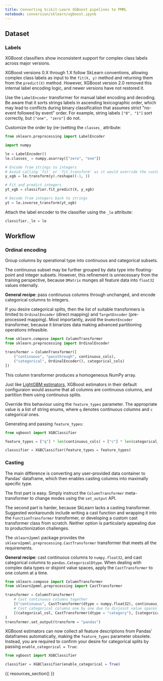 ```yaml
---
title: Converting Scikit-Learn XGBoost pipelines to PMML
notebook: conversion/sklearn/xgboost.ipynb
---
```


## Dataset

### Labels

XGBoost classifiers show inconsistent support for complex class labels across major versions.

XGBoost versions 0.X through 1.X follow SkLearn conventions, allowing complex class labels as input to the `fit(X, y)` method and returning them from the `predict(X)` method.
However, XGBoost version 2.0 removed this internal label encoding logic, and newer versions have not restored it.

Use the `LabelEncoder` transformer for manual label encoding and decoding.
Be aware that it sorts strings labels in ascending lexicographic order, which may lead to conflicts during binary classification that assumes strict "no-event followed by event" order.
For example, string labels `["0", "1"]` sort correctly, but `["one", "zero"]` do not.

Customize the order by (re-)setting the `classes_` attribute:

```python
from sklearn.preprocessing import LabelEncoder

import numpy

le = LabelEncoder()
le.classes_ = numpy.asarray(["zero", "one"])

# Encode from strings to integers
# Avoid calling `fit` or `fit_transform` as it would override the custom order
y_xgb = le.transform(y).reshape((-1, ))

# Fit and predict integers
yt_xgb = classifier.fit_predict(X, y_xgb)

# Decode from integers back to strings
yt = le.inverse_transform(yt_xgb)
```

Attach the label encoder to the classifier using the `_le` attribute:

```python
classifier._le = le
```

## Workflow

### Ordinal encoding

Group columns by operational type into continuous and categorical subsets.

The continuous subset may be further grouped by data type into floating-point and integer subsets.
However, this refinement is unnecessary from the training perspective, because `DMatrix` munges all feature data into `float32` values internally.

**General recipe**: pass continuous columns through unchanged, and encode categorical columns to integers.

If you desire categorical splits, then the list of suitable transformers is limited to `OrdinalEncoder` (direct mapping) and `TargetEncoder` (pre-processed mapping).
Most importantly, avoid the `OneHotEncoder` transformer, because it binarizes data making advanced partitioning operations infeasible. 

```python
from sklearn.compose import ColumnTransformer
from sklearn.preprocessing import OrdinalEncoder

transformer = ColumnTransformer([
	("continuous", "passthrough", continuous_cols),
	("categorical", OrdinalEncoder(), categorical_cols)
])
```

This column transformer produces a homogeneous NumPy array.

Just like [LightGBM estimators](lightgbm.md#ordinal-encoding), XGBoost estimators in their default configuraion would assume that all columns are continuous columns, and partition them using continuous splits.

Override this behaviour using the `feature_types` parameter.
The appropriate value is a list of string enums, where `q` denotes continuous columns and `c` categorical ones.

Generating and passing `feature_types`:

```python
from xgboost import XGBClassifier

feature_types = ["q"] * len(continuous_cols) + ["c"] * len(categorical_cols)

classsifier = XGBClassifier(feature_types = feature_types)
```

### Casting

The main difference is converting any user-provided data container to Pandas' dataframe, which then enables casting columns into maximally specific type. 

The first part is easy. Simply instruct the `ColumnTransformer` meta-transformer to change modes using the `set_output` API.

The second part is harder, because SkLearn lacks a casting transformer.
Suggested workarounds include writing a cast function and wrapping it into the `FunctionTransformer` transformer, or developing a custom cast transformer class from scratch.
Neither option is particularly appealing due to productionization challenges.

The `sklearn2pmml` package provides the `sklearn2pmml.preprocessing.CastTransformer` transformer that meets all the requirements.

**General recipe**: cast continuous columns to `numpy.float32`, and cast categorical columns to `pandas.CategoricalDtype`.
When dealing with complex data types or disjoint value spaces, apply the `CastTransformer` to one column at a time.

```python
from sklearn.compose import ColumnTransformer
from sklearn2pmml.preprocessing import CastTransformer

transformer = ColumnTransformer(
	# Cast continuous columns together
	[("continuous", CastTransformer(dtype = numpy.float32), continuous_cols)] +
	# Cast categorical columns one by one due to disjoint value spaces
	[(categorical_col, CastTransformer(dtype = "category"), [categorical_col]) for categorical_col in categorical_cols]
)
transformer.set_output(transform = "pandas")
```

XGBoost estimators can now collect all feature descriptions from Pandas' dataframes automatically, making the `feature_types` parameter obsolete.
Instead, you are required to confirm your desire for categorical splits by passing `enable_categorical = True`:

```python
from xgboost import XGBClassifier

classifier = XGBClassifier(enable_categorical = True)
```

{{ resources_section() }}
